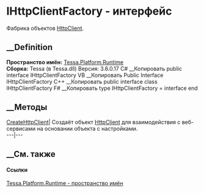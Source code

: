 # IHttpClientFactory - интерфейс
Фабрика объектов
[HttpClient](https://learn.microsoft.com/dotnet/api/system.net.http.httpclient).
## __Definition
 **Пространство имён:** [Tessa.Platform.Runtime](N_Tessa_Platform_Runtime.htm)  
 **Сборка:** Tessa (в Tessa.dll) Версия: 3.6.0.17
C# __Копировать
     public interface IHttpClientFactory
VB __Копировать
     Public Interface IHttpClientFactory
C++ __Копировать
     public interface class IHttpClientFactory
F# __Копировать
     type IHttpClientFactory = interface end
##  __Методы
[CreateHttpClient](M_Tessa_Platform_Runtime_IHttpClientFactory_CreateHttpClient.htm)|
Создаёт объект
[HttpClient](https://learn.microsoft.com/dotnet/api/system.net.http.httpclient)
для взаимодействия с веб-сервисами на основании объекта с настройками.  
---|---  
## __См. также
#### Ссылки
[Tessa.Platform.Runtime - пространство имён](N_Tessa_Platform_Runtime.htm)
